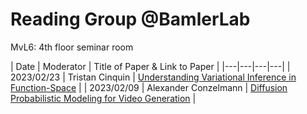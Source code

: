 # Reading Group @BamlerLab
MvL6: 4th floor seminar room

| Date | Moderator | Title of Paper & Link to Paper |
|---|---|---|---|
| 2023/02/23 | Tristan Cinquin | [Understanding Variational Inference in Function-Space](https://arxiv.org/pdf/2011.09421.pdf) |
| 2023/02/09 | Alexander Conzelmann | [Diffusion Probabilistic Modeling for Video Generation](https://arxiv.org/pdf/2203.09481.pdf) |

